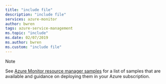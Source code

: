 ```yaml
---
title: "include file" 
description: "include file" 
services: azure-monitor
author: bwren
tags: azure-service-management
ms.topic: "include"
ms.date: 02/07/2019
ms.author: bwren
ms.custom: "include file"
---
```


> [!NOTE]
> See [Azure Monitor resource manager samples](arm-samples.md) for a list of samples that are available and guidance on deploying them in your Azure subscription.
